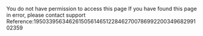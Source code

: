 You do not have permission to access this page If you have found this page in error, please contact support Reference:19503395634626150561465122846270078699220034968299102359